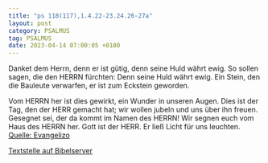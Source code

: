 ```yaml
---
title: "ps 118(117),1.4.22-23.24.26-27a"
layout: post
category: PSALMUS
tag: PSALMUS
date: 2023-04-14 07:00:05 +0100
---
```

Danket dem Herrn, denn er ist gütig,
denn seine Huld währt ewig.
So sollen sagen, die den HERRN fürchten: Denn seine Huld währt ewig. 
Ein Stein, den die Bauleute verwarfen, er ist zum Eckstein geworden.

Vom HERRN her ist dies gewirkt, ein Wunder in unseren Augen. 
Dies ist der Tag, den der HERR gemacht hat; wir wollen jubeln und uns über ihn freuen.<!--more-->
Gesegnet sei, der da kommt im Namen des HERRN! Wir segnen euch vom Haus des HERRN her. 
Gott ist der HERR. Er ließ Licht für uns leuchten.<br>
[Quelle: Evangelizo](https://evangeliumtagfuertag.org/DE/gospel)

[Textstelle auf Bibelserver](https://www.bibleserver.com/EU/ps118(117),1.4.22-23.24.26-27a)

